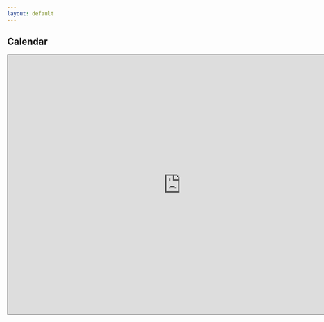 ```yaml
---
layout: default
---
```


## Calendar

<div class="calendar">
<iframe src="https://calendar.google.com/calendar/embed?mode=WEEK&amp;height=600&amp;wkst=1&amp;bgcolor=%23FFFFFF&amp;src=anandrdeopurkar%40gmail.com&amp;color=%23691426&amp;ctz=Australia%2FSydney" style="border:solid 1px #777" width="800" height="600" frameborder="0" scrolling="no"></iframe>
</div>


